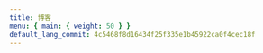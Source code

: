 ```yaml
---
title: 博客
menu: { main: { weight: 50 } }
default_lang_commit: 4c5468f8d16434f25f335e1b45922ca0f4cec18f
---
```

